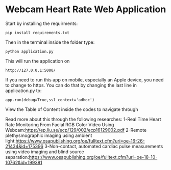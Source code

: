 # Webcam Heart Rate Web Application

Start by installing the requirments:
```
pip install requirements.txt 
```

Then in the terminal inside the folder type:
```
python application.py
```

This will run the application on 
```
http://127.0.0.1:5000/
```
If you need to run this app on mobile, especially an Apple device, you need to change to https.
You can do that by changing the last line in application.py to:
```
app.run(debug=True,ssl_context='adhoc')
```
View the Table of Content inside the codes to navigate through

Read more about this through the following researches:
1-Real Time Heart Rate Monitoring From Facial RGB Color Video Using Webcam:https://ep.liu.se/ecp/129/002/ecp16129002.pdf
2-Remote plethysmographic imaging using ambient light:https://www.osapublishing.org/oe/fulltext.cfm?uri=oe-16-26-21434&id=175396
3-Non-contact, automated cardiac pulse measurements using video imaging and blind source separation:https://www.osapublishing.org/oe/fulltext.cfm?uri=oe-18-10-10762&id=199381

